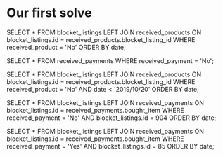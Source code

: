 # Our first solve

SELECT * FROM blocket_listings
LEFT JOIN received_products
ON blocket_listings.id = received_products.blocket_listing_id
WHERE received_product = 'No'
ORDER BY date;

SELECT * FROM received_payments
WHERE received_payment = 'No';

SELECT * FROM blocket_listings
LEFT JOIN received_products
ON blocket_listings.id = received_products.blocket_listing_id
WHERE received_product = 'No' AND
date < '2019/10/20'
ORDER BY date;

SELECT * FROM blocket_listings
LEFT JOIN received_payments
ON blocket_listings.id = received_payments.bought_item
WHERE received_payment = 'No' AND
blocket_listings.id = 904
ORDER BY date; 

SELECT * FROM blocket_listings
LEFT JOIN received_payments
ON blocket_listings.id = received_payments.bought_item
WHERE received_payment = 'Yes' AND
blocket_listings.id = 85
ORDER BY date; 